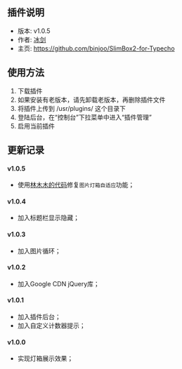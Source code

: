 ## 插件说明 ##

 - 版本: v1.0.5
 - 作者: [冰剑](https://github.com/binjoo)
 - 主页: <https://github.com/binjoo/SlimBox2-for-Typecho>

## 使用方法 ##

 1. 下载插件
 2. 如果安装有老版本，请先卸载老版本，再删除插件文件
 3. 将插件上传到 /usr/plugins/ 这个目录下
 4. 登陆后台，在“控制台”下拉菜单中进入“插件管理”
 5. 启用当前插件

## 更新记录 ##
#### v1.0.5
 - 使用[林木木的代码](http://immmmm.com/slimbox2-js-picture-box-adaptive.html)修复`图片灯箱自适应`功能；

#### v1.0.4
 - 加入标题栏显示隐藏；

#### v1.0.3
 - 加入图片循环；

#### v1.0.2
 - 加入Google CDN jQuery库；

#### v1.0.1
 - 加入插件后台；
 - 加入自定义计数器提示；

#### v1.0.0
 - 实现灯箱展示效果；
